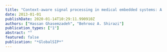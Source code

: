 ```yaml
---
title: "Context-aware signal processing in medical embedded systems: A dynamic feature selection approach"
date: 2013-01-01
publishDate: 2020-01-14T10:29:11.990910Z
authors: ["Hassan Ghasemzadeh", "Behrooz A. Shirazi"]
publication_types: ["1"]
abstract: ""
featured: false
publication: "*GlobalSIP*"
---
```


